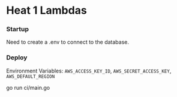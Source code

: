 # Heat 1 Lambdas

### Startup
Need to create a .env to connect to the database.

### Deploy

Environment Variables: `AWS_ACCESS_KEY_ID`, `AWS_SECRET_ACCESS_KEY`, `AWS_DEFAULT_REGION`

go run ci/main.go
